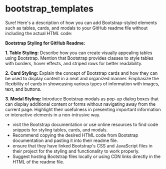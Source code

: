 # bootstrap_templates

Sure! Here's a description of how you can add Bootstrap-styled elements such as tables, cards, and modals to your GitHub readme file without including the actual HTML code:

**Bootstrap Styling for GitHub Readme:**

**1. Table Styling:**
Describe how you can create visually appealing tables using Bootstrap. Mention that Bootstrap provides classes to style tables with borders, hover effects, and striped rows for better readability.

**2. Card Styling:**
Explain the concept of Bootstrap cards and how they can be used to display content in a neat and organized manner. Emphasize the flexibility of cards in showcasing various types of information with images, text, and buttons.

**3. Modal Styling:**
Introduce Bootstrap modals as pop-up dialog boxes that can display additional content or forms without navigating away from the current page. Highlight their usefulness in presenting important information or interactive elements in a non-intrusive way.


- visit the Bootstrap documentation or use online resources to find code snippets for styling tables, cards, and modals.
- Recommend copying the desired HTML code from Bootstrap documentation and pasting it into their readme file.
- ensure that they have linked Bootstrap's CSS and JavaScript files in their project for the styling and functionality to work properly.
- Suggest hosting Bootstrap files locally or using CDN links directly in the HTML of the readme file.

